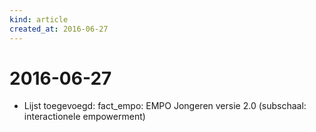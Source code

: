 ```yaml
---
kind: article
created_at: 2016-06-27
---
```


# 2016-06-27

* Lijst toegevoegd: fact_empo: EMPO Jongeren versie 2.0 (subschaal: interactionele empowerment)

